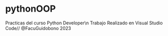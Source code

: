 # pythonOOP
Practicas del curso Python Developer\n
Trabajo Realizado en Visual Studio Code//
@FacuGuidobono 2023
